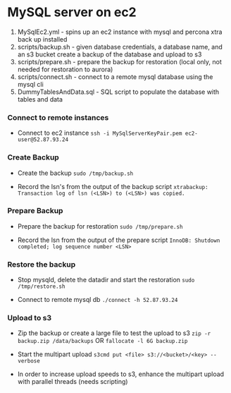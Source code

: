 # MySQL server on ec2
1. MySqlEc2.yml - spins up an ec2 instance with mysql and percona xtra back up installed
2. scripts/backup.sh - given database credentials, a database name, and an s3 bucket create a backup of the database and upload to s3
3. scripts/prepare.sh - prepare the backup for restoration (local only, not needed for restoration to aurora)
4. scripts/connect.sh - connect to a remote mysql database using the mysql cli
3. DummyTablesAndData.sql - SQL script to populate the database with tables and data

### Connect to remote instances
- Connect to ec2 instance
`ssh -i MySqlServerKeyPair.pem ec2-user@52.87.93.24`

### Create Backup
- Create the backup
`sudo /tmp/backup.sh`

- Record the lsn's from the output of the backup script
`xtrabackup: Transaction log of lsn (<LSN>) to (<LSN>) was copied.`

### Prepare Backup
- Prepare the backup for restoration
`sudo /tmp/prepare.sh`

- Record the lsn from the output of the prepare script
`InnoDB: Shutdown completed; log sequence number <LSN>`

### Restore the backup
- Stop mysqld, delete the datadir and start the restoration
`sudo /tmp/restore.sh`

- Connect to remote mysql db
`./connect -h 52.87.93.24`

### Upload to s3
- Zip the backup or create a large file to test the upload to s3
`zip -r backup.zip /data/backups`
OR
`fallocate -l 6G backup.zip`

- Start the multipart upload
`s3cmd put <file> s3://<bucket>/<key> --verbose`

- In order to increase upload speeds to s3, enhance the multipart upload with parallel threads (needs scripting)

